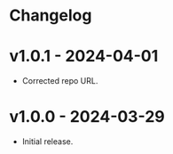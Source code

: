 # Changelog

# v1.0.1 - 2024-04-01

- Corrected repo URL.

# v1.0.0 - 2024-03-29

- Initial release.

